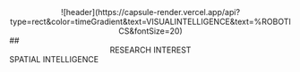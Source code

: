 <center>![header](https://capsule-render.vercel.app/api?type=rect&color=timeGradient&text=VISUALINTELLIGENCE&text=%ROBOTICS&fontSize=20)</center>
## <div align=center>RESEARCH INTEREST</div>
SPATIAL INTELLIGENCE  


<!--
**iismn/iismn** is a ✨ _special_ ✨ repository because its `README.md` (this file) appears on your GitHub profile.

Here are some ideas to get you started:

- 🔭 I’m currently working on ...
- 🌱 I’m currently learning ...
- 👯 I’m looking to collaborate on ...
- 🤔 I’m looking for help with ...
- 💬 Ask me about ...
- 📫 How to reach me: ...
- 😄 Pronouns: ...
- ⚡ Fun fact: ...
-->
